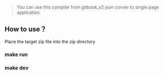 > You can use this complier from gitbook_v2 json conver to single page application.  

## How to use？

Place the target zip file into the zip directory

### make run

### make dev
